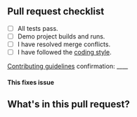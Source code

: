 ## Pull request checklist

- [ ] All tests pass. 
- [ ] Demo project builds and runs.
- [ ] I have resolved merge conflicts.
- [ ] I have followed the [coding style](https://github.com/jessesquires/HowToContribute#style-guidelines). 

[Contributing guidelines](https://github.com/jessesquires/JSQMessagesViewController/blob/develop/.github/CONTRIBUTING.md) confirmation: ____

#### This fixes issue #

## What's in this pull request?

